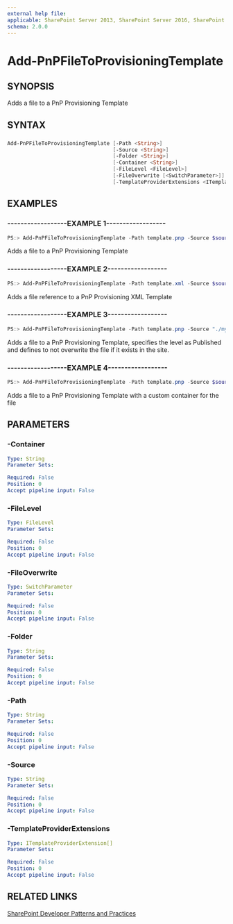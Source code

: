 ```yaml
---
external help file:
applicable: SharePoint Server 2013, SharePoint Server 2016, SharePoint Online
schema: 2.0.0
---
```

# Add-PnPFileToProvisioningTemplate

## SYNOPSIS
Adds a file to a PnP Provisioning Template

## SYNTAX 

### 
```powershell
Add-PnPFileToProvisioningTemplate [-Path <String>]
                                  [-Source <String>]
                                  [-Folder <String>]
                                  [-Container <String>]
                                  [-FileLevel <FileLevel>]
                                  [-FileOverwrite [<SwitchParameter>]]
                                  [-TemplateProviderExtensions <ITemplateProviderExtension[]>]
```

## EXAMPLES

### ------------------EXAMPLE 1------------------
```powershell
PS:> Add-PnPFileToProvisioningTemplate -Path template.pnp -Source $sourceFilePath -Folder $targetFolder
```

Adds a file to a PnP Provisioning Template

### ------------------EXAMPLE 2------------------
```powershell
PS:> Add-PnPFileToProvisioningTemplate -Path template.xml -Source $sourceFilePath -Folder $targetFolder
```

Adds a file reference to a PnP Provisioning XML Template

### ------------------EXAMPLE 3------------------
```powershell
PS:> Add-PnPFileToProvisioningTemplate -Path template.pnp -Source "./myfile.png" -Folder "folderinsite" -FileLevel Published -FileOverwrite:$false
```

Adds a file to a PnP Provisioning Template, specifies the level as Published and defines to not overwrite the file if it exists in the site.

### ------------------EXAMPLE 4------------------
```powershell
PS:> Add-PnPFileToProvisioningTemplate -Path template.pnp -Source $sourceFilePath -Folder $targetFolder -Container $container
```

Adds a file to a PnP Provisioning Template with a custom container for the file

## PARAMETERS

### -Container


```yaml
Type: String
Parameter Sets: 

Required: False
Position: 0
Accept pipeline input: False
```

### -FileLevel


```yaml
Type: FileLevel
Parameter Sets: 

Required: False
Position: 0
Accept pipeline input: False
```

### -FileOverwrite


```yaml
Type: SwitchParameter
Parameter Sets: 

Required: False
Position: 0
Accept pipeline input: False
```

### -Folder


```yaml
Type: String
Parameter Sets: 

Required: False
Position: 0
Accept pipeline input: False
```

### -Path


```yaml
Type: String
Parameter Sets: 

Required: False
Position: 0
Accept pipeline input: False
```

### -Source


```yaml
Type: String
Parameter Sets: 

Required: False
Position: 0
Accept pipeline input: False
```

### -TemplateProviderExtensions


```yaml
Type: ITemplateProviderExtension[]
Parameter Sets: 

Required: False
Position: 0
Accept pipeline input: False
```

## RELATED LINKS

[SharePoint Developer Patterns and Practices](http://aka.ms/sppnp)
